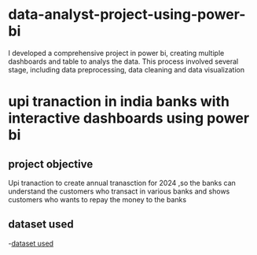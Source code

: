 # data-analyst-project-using-power-bi
I developed a comprehensive project in power bi, creating multiple dashboards and table to analys the data. This process involved several stage, including data preprocessing, data cleaning and data visualization

# upi tranaction in india banks with interactive dashboards using power bi

## project objective

Upi tranaction to create annual tranasction for 2024 ,so the banks can understand the customers who transact in various banks and shows customers who wants to repay the money to the banks

## dataset used
-<a href="https://github.com/vignesh3869/data-analyst-project-using-power-bi/blob/main/UPI%2BTransactions.xlsx">dataset used</a>


